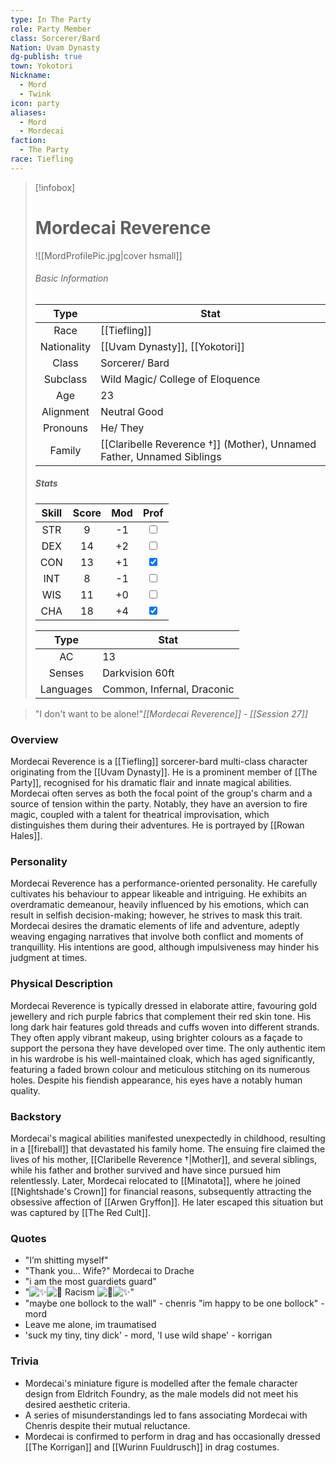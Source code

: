 ```yaml
---
type: In The Party
role: Party Member
class: Sorcerer/Bard
Nation: Uvam Dynasty
dg-publish: true
town: Yokotori
Nickname:
  - Mord
  - Twink
icon: party
aliases:
  - Mord
  - Mordecai
faction:
  - The Party
race: Tiefling
---
```


> [!infobox]
> # Mordecai Reverence
> ![[MordProfilePic.jpg|cover hsmall]]
> ###### Basic Information
> 
>  Type | Stat |
> :----: | --- |
>  Race | [[Tiefling]] |
>  Nationality | [[Uvam Dynasty]], [[Yokotori]] |
>  Class | Sorcerer/ Bard |
>  Subclass | Wild Magic/ College of Eloquence |
>  Age | 23 |
>  Alignment | Neutral Good |
>  Pronouns | He/ They |
>  Family | [[Claribelle Reverence †]] (Mother), Unnamed Father, Unnamed Siblings |
>  ##### Stats
> Skill | Score | Mod | Prof |
> :---: | :---: | :---: | :---: |
>  STR | 9 | -1 | <input type="checkbox" unchecked> |
>  DEX | 14 | +2 |  <input type="checkbox" unchecked> |
>  CON | 13 | +1 | <input type="checkbox" checked> |
>  INT | 8 | -1 | <input type="checkbox" unchecked>|
>  WIS | 11 | +0 | <input type="checkbox" unchecked> |
>  CHA | 18 | +4 | <input type="checkbox" checked> |
>  
>  
>Type | Stat |
>:---: | --- |
>AC | 13 |
>Senses | Darkvision 60ft |
>Languages | Common, Infernal, Draconic|


> "I don't want to be alone!"<cite>[[Mordecai Reverence]] - [[Session 27]]</cite>

### Overview
Mordecai Reverence is a [[Tiefling]] sorcerer-bard multi-class character originating from the [[Uvam Dynasty]]. He is a prominent member of [[The Party]], recognised for his dramatic flair and innate magical abilities. Mordecai often serves as both the focal point of the group's charm and a source of tension within the party. Notably, they have an aversion to fire magic, coupled with a talent for theatrical improvisation, which distinguishes them during their adventures. He is portrayed by [[Rowan Hales]].

### Personality
Mordecai Reverence has a performance-oriented personality. He carefully cultivates his behaviour to appear likeable and intriguing. He exhibits an overdramatic demeanour, heavily influenced by his emotions, which can result in selfish decision-making; however, he strives to mask this trait. Mordecai desires the dramatic elements of life and adventure, adeptly weaving engaging narratives that involve both conflict and moments of tranquillity. His intentions are good, although impulsiveness may hinder his judgment at times.

### Physical Description
Mordecai Reverence is typically dressed in elaborate attire, favouring gold jewellery and rich purple fabrics that complement their red skin tone. His long dark hair features gold threads and cuffs woven into different strands. They often apply vibrant makeup, using brighter colours as a façade to support the persona they have developed over time. The only authentic item in his wardrobe is his well-maintained cloak, which has aged significantly, featuring a faded brown colour and meticulous stitching on its numerous holes. Despite his fiendish appearance, his eyes have a notably human quality.

### Backstory 
Mordecai's magical abilities manifested unexpectedly in childhood, resulting in a [[fireball]] that devastated his family home. The ensuing fire claimed the lives of his mother, [[Claribelle Reverence †|Mother]], and several siblings, while his father and brother survived and have since pursued him relentlessly. Later, Mordecai relocated to [[Minatota]], where he joined [[Nightshade's Crown]] for financial reasons, subsequently attracting the obsessive affection of [[Arwen Gryffon]]. He later escaped this situation but was captured by [[The Red Cult]].

### Quotes
- "I’m shitting myself"
- "Thank you... Wife?" Mordecai to Drache
- "i am the most guardiets guard"
- "![✨](https://discord.com/assets/10cfdf082083ea92.svg)![🌈](https://discord.com/assets/03c45c83ae57ae76.svg) Racism ![🌈](https://discord.com/assets/03c45c83ae57ae76.svg)![✨](https://discord.com/assets/10cfdf082083ea92.svg)"
- "maybe one bollock to the wall" - chenris "im happy to be one bollock" - mord
- Leave me alone, im traumatised
- 'suck my tiny, tiny dick' - mord, 'I use wild shape' - korrigan

### Trivia
* Mordecai's miniature figure is modelled after the female character design from Eldritch Foundry, as the male models did not meet his desired aesthetic criteria.
* A series of misunderstandings led to fans associating Mordecai with Chenris despite their mutual reluctance.
* Mordecai is confirmed to perform in drag and has occasionally dressed [[The Korrigan]] and [[Wurinn Fuuldrusch]] in drag costumes.
